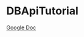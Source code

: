 # DBApiTutorial

[Google Doc](https://docs.google.com/document/d/1Q6ri74ICE7mO7D_c3ndbWqrQJ4IMZxDH/edit?usp=sharing&ouid=107524860614960456906&rtpof=true&sd=true)
